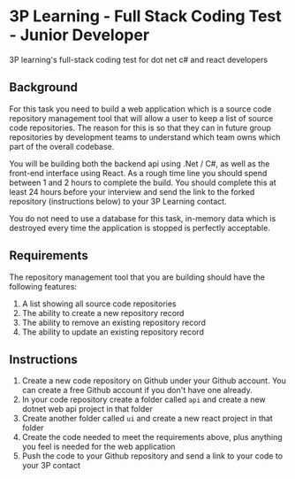 # 3P Learning - Full Stack Coding Test - Junior Developer
3P learning's full-stack coding test for dot net c# and react developers

## Background

For this task you need to build a web application which is a source code repository management tool that will allow a user to keep a list of source code repositories. The reason for this is so that they can in future group repositories by development teams to understand which team owns which part of the overall codebase.

You will be building both the backend api using .Net / C#, as well as the front-end interface using React. As a rough time line you should spend between 1 and 2 hours to complete the build. You should complete this at least 24 hours before your interview and send the link to the forked repository (instructions below) to your 3P Learning contact.

You do not need to use a database for this task, in-memory data which is destroyed every time the application is stopped is perfectly acceptable.

## Requirements

The repository management tool that you are building should have the following features:
1. A list showing all source code repositories
2. The ability to create a new repository record
3. The ability to remove an existing  repository record
4. The ability to update an existing repository record


## Instructions

1. Create a new code repository on Github under your Github account. You can create a free Github account if you don't have one already.
2. In your code repository create a folder called `api` and create a new dotnet web api project in that folder
3. Create another folder called `ui` and create a new react project in that folder
4. Create the code needed to meet the requirements above, plus anything you feel is needed for the web application
5. Push the code to your Github repository and send a link to your code to your 3P contact
